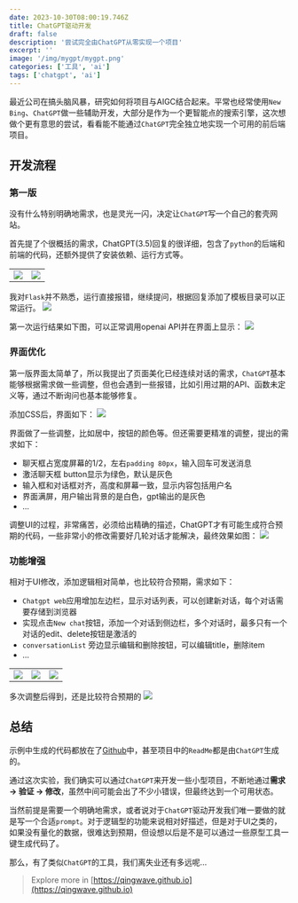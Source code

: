 ```yaml
---
date: 2023-10-30T08:00:19.746Z
title: ChatGPT驱动开发
draft: false
description: '尝试完全由ChatGPT从零实现一个项目'
excerpt: ''
image: '/img/mygpt/mygpt.png'
categories: ['工具', 'ai']
tags: ['chatgpt', 'ai']
---
```


最近公司在搞头脑风暴，研究如何将项目与AIGC结合起来。平常也经常使用`New Bing`、`ChatGPT`做一些辅助开发，大部分是作为一个更智能点的搜索引擎，这次想做个更有意思的尝试，看看能不能通过`ChatGPT`完全独立地实现一个可用的前后端项目。

## 开发流程

### 第一版
没有什么特别明确地需求，也是灵光一闪，决定让`ChatGPT`写一个自己的套壳网站。

首先提了个很概括的需求，ChatGPT(3.5)回复的很详细，包含了`python`的后端和前端的代码，还额外提供了安装依赖、运行方式等。

<table class="flex">
  <tr class="flex items-center">
     <td><img src="/img/mygpt/mygpt1.png"></td>
     <td><img src="/img/mygpt/mygpt2.png"></td>
  </tr>
</table>

我对`Flask`并不熟悉，运行直接报错，继续提问，根据回复添加了模板目录可以正常运行。
![](/img/mygpt/mygpt3.png)

第一次运行结果如下图，可以正常调用openai API并在界面上显示：
![](/img/mygpt/mygpt4.png)

### 界面优化

第一版界面太简单了，所以我提出了页面美化已经连续对话的需求，`ChatGPT`基本能够根据需求做一些调整，但也会遇到一些报错，比如引用过期的API、函数未定义等，通过不断询问也基本能够修复。

添加CSS后，界面如下：
![](/img/mygpt/mygpt5.png)

界面做了一些调整，比如居中，按钮的颜色等。但还需要更精准的调整，提出的需求如下：

- 聊天框占宽度屏幕的1/2，左右`padding 80px`，输入回车可发送消息
- 激活聊天框 button显示为绿色，默认是灰色
- 输入框和对话框对齐，高度和屏幕一致，显示内容包括用户名
- 界面满屏，用户输出背景的是白色，gpt输出的是灰色
- ...

调整UI的过程，非常痛苦，必须给出精确的描述，ChatGPT才有可能生成符合预期的代码，一些非常小的修改需要好几轮对话才能解决，最终效果如图：
![](/img/mygpt/mygpt6.png)

### 功能增强

相对于UI修改，添加逻辑相对简单，也比较符合预期，需求如下：
- `Chatgpt web`应用增加左边栏，显示对话列表，可以创建新对话，每个对话需要存储到浏览器
- 实现点击`New chat`按钮，添加一个对话到侧边栏，多个对话时，最多只有一个对话的edit、delete按钮是激活的
- `conversationList` 旁边显示编辑和删除按钮，可以编辑title，删除item
- ...

<table class="flex">
  <tr class="flex items-center">
     <td><img src="/img/mygpt/mygpt7.png"></td>
     <td><img src="/img/mygpt/mygpt8.png"></td>
     <td><img src="/img/mygpt/mygpt9.png"></td>
  </tr>
</table>

多次调整后得到，还是比较符合预期的
![](/img/mygpt/mygpt.png)


## 总结

示例中生成的代码都放在了[Github](https://github.com/qingwave/mygpt)中，甚至项目中的`ReadMe`都是由`ChatGPT`生成的。

通过这次实验，我们确实可以通过`ChatGPT`来开发一些小型项目，不断地通过**需求 -> 验证 -> 修改**，虽然中间可能会出了不少小错误，但最终达到一个可用状态。

当然前提是需要一个明确地需求，或者说对于`ChatGPT`驱动开发我们唯一要做的就是写一个合适`prompt`。对于逻辑型的功能来说相对好描述，但是对于UI之类的，如果没有量化的数据，很难达到预期，但设想以后是不是可以通过一些原型工具一键生成代码了。

那么，有了类似`ChatGPT`的工具，我们离失业还有多远呢...

> Explore more in [https://qingwave.github.io](https://qingwave.github.io)
